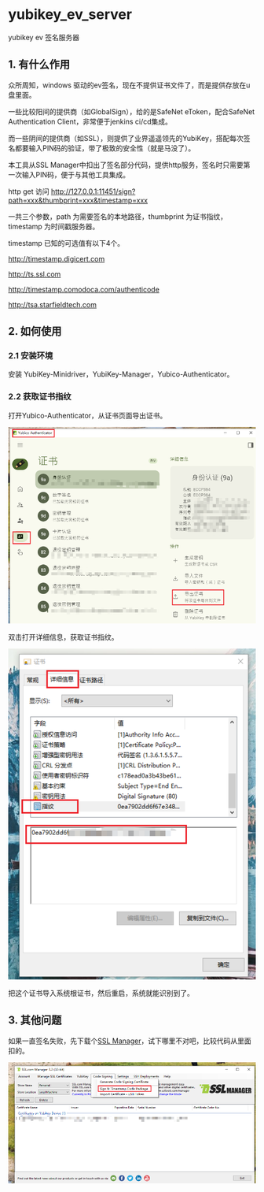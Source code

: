 # yubikey_ev_server

yubikey ev 签名服务器

## 1. 有什么作用

众所周知，windows 驱动的ev签名，现在不提供证书文件了，而是提供存放在u盘里面。

一些比较阳间的提供商（如GlobalSign），给的是SafeNet eToken，配合SafeNet Authentication Client，非常便于jenkins ci/cd集成。

而一些阴间的提供商（如SSL），则提供了业界遥遥领先的YubiKey，搭配每次签名都要输入PIN码的验证，带了极致的安全性（就是马没了）。

本工具从SSL Manager中扣出了签名部分代码，提供http服务，签名时只需要第一次输入PIN码，便于与其他工具集成。



http get 访问 http://127.0.0.1:11451/sign?path=xxx&thumbprint=xxx&timestamp=xxx

一共三个参数，path 为需要签名的本地路径，thumbprint 为证书指纹，timestamp 为时间戳服务器。

timestamp 已知的可选值有以下4个。

http://timestamp.digicert.com

http://ts.ssl.com

http://timestamp.comodoca.com/authenticode

http://tsa.starfieldtech.com







## 2. 如何使用

### 2.1 安装环境

安装 YubiKey-Minidriver，YubiKey-Manager，Yubico-Authenticator。



### 2.2 获取证书指纹

打开Yubico-Authenticator，从证书页面导出证书。

![35ab6c1b-cf26-4bb9-8188-f91271deba9e](./pic/35ab6c1b-cf26-4bb9-8188-f91271deba9e.png)

双击打开详细信息，获取证书指纹。

![66bce527-8205-41a1-aaa4-e916eb76ac25](./pic/66bce527-8205-41a1-aaa4-e916eb76ac25.png)

把这个证书导入系统根证书，然后重启，系统就能识别到了。



## 3. 其他问题

如果一直签名失败，先下载个[SSL Manager](https://www.ssl.com/ssl-manager/)，试下哪里不对吧，比较代码从里面扣的。

![2c74b30d-f2b7-4743-8519-049999a2cb3b](./pic/2c74b30d-f2b7-4743-8519-049999a2cb3b.png)


